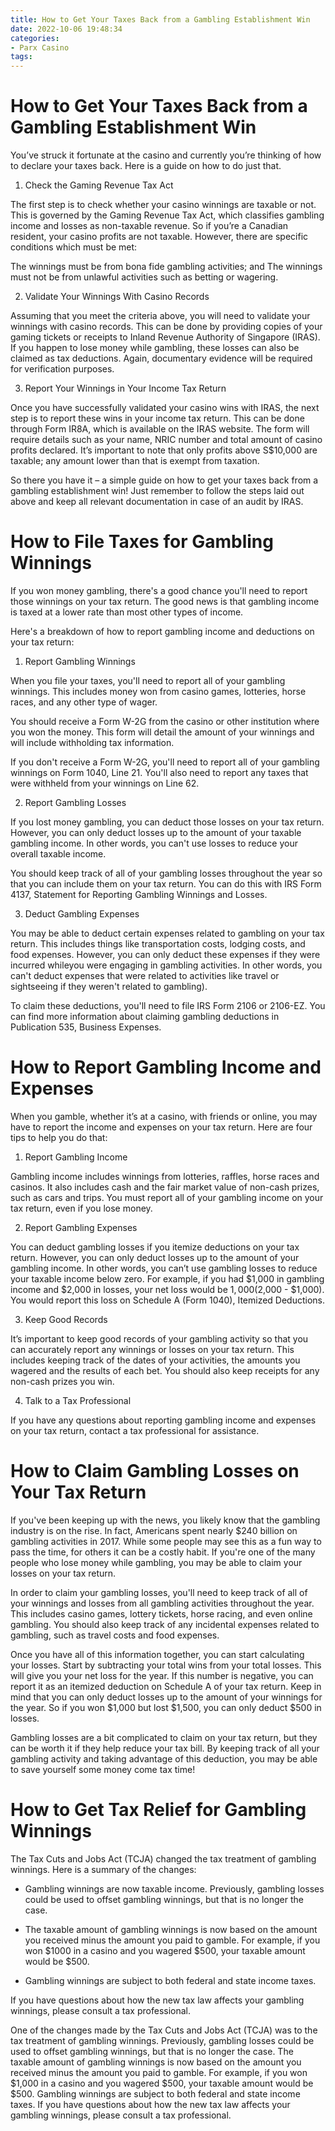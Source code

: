 ```yaml
---
title: How to Get Your Taxes Back from a Gambling Establishment Win
date: 2022-10-06 19:48:34
categories:
- Parx Casino
tags:
---
```



#  How to Get Your Taxes Back from a Gambling Establishment Win

You’ve struck it fortunate at the casino and currently you’re thinking of how to declare your taxes back. Here is a guide on how to do just that.

1. Check the Gaming Revenue Tax Act

The first step is to check whether your casino winnings are taxable or not. This is governed by the Gaming Revenue Tax Act, which classifies gambling income and losses as non-taxable revenue. So if you’re a Canadian resident, your casino profits are not taxable. However, there are specific conditions which must be met:

The winnings must be from bona fide gambling activities; and The winnings must not be from unlawful activities such as betting or wagering.

2. Validate Your Winnings With Casino Records

Assuming that you meet the criteria above, you will need to validate your winnings with casino records. This can be done by providing copies of your gaming tickets or receipts to Inland Revenue Authority of Singapore (IRAS). If you happen to lose money while gambling, these losses can also be claimed as tax deductions. Again, documentary evidence will be required for verification purposes.

3. Report Your Winnings in Your Income Tax Return

Once you have successfully validated your casino wins with IRAS, the next step is to report these wins in your income tax return. This can be done through Form IR8A, which is available on the IRAS website. The form will require details such as your name, NRIC number and total amount of casino profits declared. It’s important to note that only profits above S$10,000 are taxable; any amount lower than that is exempt from taxation.

 So there you have it – a simple guide on how to get your taxes back from a gambling establishment win! Just remember to follow the steps laid out above and keep all relevant documentation in case of an audit by IRAS.

#  How to File Taxes for Gambling Winnings

If you won money gambling, there's a good chance you'll need to report those winnings on your tax return. The good news is that gambling income is taxed at a lower rate than most other types of income.

Here's a breakdown of how to report gambling income and deductions on your tax return:

1. Report Gambling Winnings

When you file your taxes, you'll need to report all of your gambling winnings. This includes money won from casino games, lotteries, horse races, and any other type of wager.

You should receive a Form W-2G from the casino or other institution where you won the money. This form will detail the amount of your winnings and will include withholding tax information.

If you don't receive a Form W-2G, you'll need to report all of your gambling winnings on Form 1040, Line 21. You'll also need to report any taxes that were withheld from your winnings on Line 62.

2. Report Gambling Losses

If you lost money gambling, you can deduct those losses on your tax return. However, you can only deduct losses up to the amount of your taxable gambling income. In other words, you can't use losses to reduce your overall taxable income.

You should keep track of all of your gambling losses throughout the year so that you can include them on your tax return. You can do this with IRS Form 4137, Statement for Reporting Gambling Winnings and Losses.

3. Deduct Gambling Expenses

You may be able to deduct certain expenses related to gambling on your tax return. This includes things like transportation costs, lodging costs, and food expenses. However, you can only deduct these expenses if they were incurred whileyou were engaging in gambling activities. In other words, you can't deduct expenses that were related to activities like travel or sightseeing if they weren't related to gambling).


To claim these deductions, you'll need to file IRS Form 2106 or 2106-EZ. You can find more information about claiming gambling deductions in Publication 535, Business Expenses.

#  How to Report Gambling Income and Expenses

When you gamble, whether it’s at a casino, with friends or online, you may have to report the income and expenses on your tax return. Here are four tips to help you do that:

1. Report Gambling Income

Gambling income includes winnings from lotteries, raffles, horse races and casinos. It also includes cash and the fair market value of non-cash prizes, such as cars and trips. You must report all of your gambling income on your tax return, even if you lose money.

2. Report Gambling Expenses

You can deduct gambling losses if you itemize deductions on your tax return. However, you can only deduct losses up to the amount of your gambling income. In other words, you can’t use gambling losses to reduce your taxable income below zero. For example, if you had $1,000 in gambling income and $2,000 in losses, your net loss would be $1,000 ($2,000 - $1,000). You would report this loss on Schedule A (Form 1040), Itemized Deductions.

3. Keep Good Records

It’s important to keep good records of your gambling activity so that you can accurately report any winnings or losses on your tax return. This includes keeping track of the dates of your activities, the amounts you wagered and the results of each bet. You should also keep receipts for any non-cash prizes you win.

4. Talk to a Tax Professional

If you have any questions about reporting gambling income and expenses on your tax return, contact a tax professional for assistance.

#  How to Claim Gambling Losses on Your Tax Return

If you've been keeping up with the news, you likely know that the gambling industry is on the rise. In fact, Americans spent nearly $240 billion on gambling activities in 2017. While some people may see this as a fun way to pass the time, for others it can be a costly habit. If you're one of the many people who lose money while gambling, you may be able to claim your losses on your tax return.

In order to claim your gambling losses, you'll need to keep track of all of your winnings and losses from all gambling activities throughout the year. This includes casino games, lottery tickets, horse racing, and even online gambling. You should also keep track of any incidental expenses related to gambling, such as travel costs and food expenses.

Once you have all of this information together, you can start calculating your losses. Start by subtracting your total wins from your total losses. This will give you your net loss for the year. If this number is negative, you can report it as an itemized deduction on Schedule A of your tax return. Keep in mind that you can only deduct losses up to the amount of your winnings for the year. So if you won $1,000 but lost $1,500, you can only deduct $500 in losses.

Gambling losses are a bit complicated to claim on your tax return, but they can be worth it if they help reduce your tax bill. By keeping track of all your gambling activity and taking advantage of this deduction, you may be able to save yourself some money come tax time!

#  How to Get Tax Relief for Gambling Winnings

The Tax Cuts and Jobs Act (TCJA) changed the tax treatment of gambling winnings. Here is a summary of the changes:

* Gambling winnings are now taxable income. Previously, gambling losses could be used to offset gambling winnings, but that is no longer the case.

* The taxable amount of gambling winnings is now based on the amount you received minus the amount you paid to gamble. For example, if you won $1000 in a casino and you wagered $500, your taxable amount would be $500.

* Gambling winnings are subject to both federal and state income taxes.

If you have questions about how the new tax law affects your gambling winnings, please consult a tax professional.

One of the changes made by the Tax Cuts and Jobs Act (TCJA) was to the tax treatment of gambling winnings. Previously, gambling losses could be used to offset gambling winnings, but that is no longer the case. The taxable amount of gambling winnings is now based on the amount you received minus the amount you paid to gamble. For example, if you won $1,000 in a casino and you wagered $500, your taxable amount would be $500. Gambling winnings are subject to both federal and state income taxes. If you have questions about how the new tax law affects your gambling winnings, please consult a tax professional.